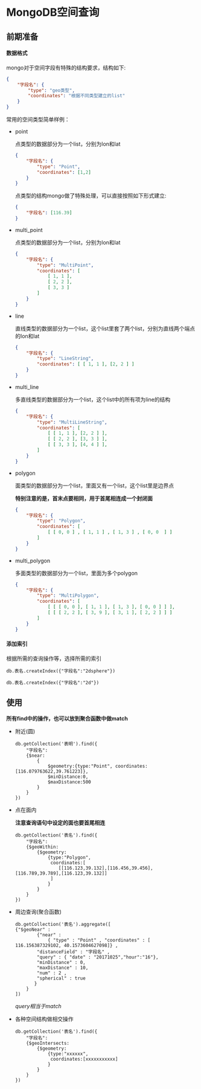 # MongoDB空间查询
## 前期准备
#### 数据格式
mongo对于空间字段有特殊的结构要求，结构如下:
```json
{
	"字段名": {
		"type": "geo类型",
		"coordinates": "根据不同类型建立的list"
	}
}
```
常用的空间类型简单样例：
- point

    点类型的数据部分为一个list，分别为lon和lat
    ```json
    {
        "字段名": {
            "type": "Point",
            "coordinates": [1,2]
        }
    }
    ```
    点类型的结构mongo做了特殊处理，可以直接按照如下形式建立:
    ```json
    {
        "字段名": [116.39]
    }
    ```
- multi_point

    点类型的数据部分为一个list，分别为lon和lat
    ```json
    {
        "字段名": {
            "type": "MultiPoint",
            "coordinates": [
                [ 1, 1 ],
                [ 2, 2 ],
                [ 3, 3 ]
            ]
        }
    }
    ```
- line

    直线类型的数据部分为一个list，这个list里套了两个list，分别为直线两个端点的lon和lat
    ```json
    {
        "字段名": {
            "type": "LineString",
            "coordinates": [ [ 1, 1 ], [2, 2 ] ]
        }
    }
    ```
- multi_line

    多直线类型的数据部分为一个list，这个list中的所有项为line的结构
    ```json
    {
        "字段名": {
            "type": "MultiLineString",
            "coordinates": [
                [ [ 1, 1 ], [2, 2 ] ],
                [ [ 2, 2 ], [3, 3 ] ],
                [ [ 3, 3 ], [4, 4 ] ],
            ]
        }
    }
    ```
- polygon

    面类型的数据部分为一个list，里面又有一个list，这个list里是边界点

    **特别注意的是，首末点要相同，用于首尾相连成一个封闭面**
    ```json
    {
        "字段名": {
            "type": "Polygon",
            "coordinates": [ 
                [ [ 0, 0 ] , [ 1, 1 ] , [ 1, 3 ] , [ 0, 0  ] ] 
            ]
        }
    }
    ```
- multi_polygon

    多面类型的数据部分为一个list，里面为多个polygon

    ```json
    {
        "字段名": {
            "type": "MultiPolygon",
            "coordinates": [ 
                [ [ [ 0, 0 ], [ 1, 1 ], [ 1, 3 ], [ 0, 0 ] ] ],
                [ [ [ 2, 2 ], [ 3, 9 ], [ 3, 1 ], [ 2, 2 ] ] ]
            ]
        }
    }
    ```
#### 添加索引
根据所需的查询操作等，选择所需的索引

`db.表名.createIndex({"字段名":"2dsphere"})`

`db.表名.createIndex({"字段名":"2d"})`

## 使用
**所有find中的操作，也可以放到聚合函数中做match**
- 附近(圆)
    ````
    db.getCollection('表明').find({
        "字段名":
        {$near:
            {
                $geometry:{type:"Point", coordinates:[116.079763622,39.761223]},
                $minDistance:0,
                $maxDistance:500
            }
        }
    })
    ````

- 点在面内

    **注意查询语句中设定的面也要首尾相连**
    ````
    db.getCollection('表名').find({
        "字段名":
        {$geoWithin:
            {$geometry:
                {type:"Polygon",
                 coordinates:[
                    [[116.123,39.132],[116.456,39.456],[116.789,39.789],[116.123,39.132]]
                 ]
                }
            }
        }
    })
    ````
- 周边查询(聚合函数)
    ````
    db.getCollection('表名').aggregate([
    {"$geoNear" : 
            {"near" : 
                { "type" : "Point" , "coordinates" : [ 116.156387329102, 40.1573604627098]} , 
            "distanceField" : "字段名" ,
            "query" : { "date" : "20171025","hour":"16"},
            "minDistance" : 0, 
            "maxDistance" : 10,
            "num" : 2 , 
            "spherical" : true
           }
        }
    ])
    ````
    *query相当于match*
- 各种空间结构做相交操作
    ````
    db.getCollection('表名').find({
        "字段名":
        {$geoIntersects:
            {$geometry:
                {type:"xxxxxx",
                 coordinates:[xxxxxxxxxxx]
                }
            }
        }
    })
    ````